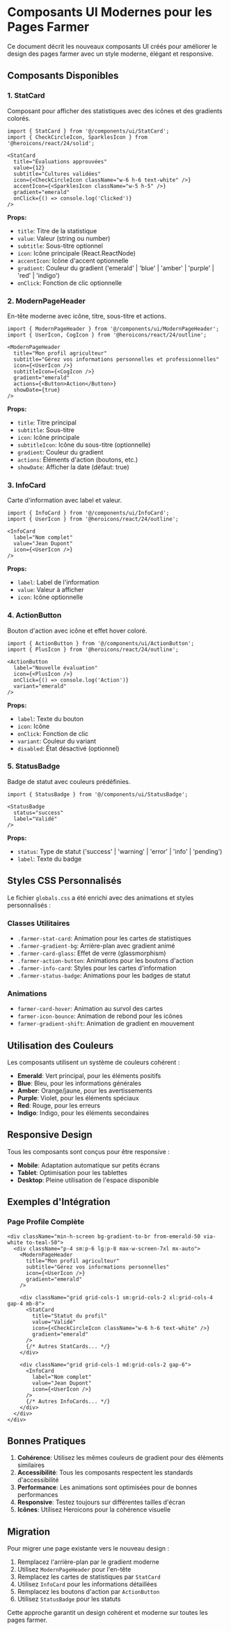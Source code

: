 # Composants UI Modernes pour les Pages Farmer

Ce document décrit les nouveaux composants UI créés pour améliorer le design des pages farmer avec un style moderne, élégant et responsive.

## Composants Disponibles

### 1. StatCard
Composant pour afficher des statistiques avec des icônes et des gradients colorés.

```tsx
import { StatCard } from '@/components/ui/StatCard';
import { CheckCircleIcon, SparklesIcon } from '@heroicons/react/24/solid';

<StatCard
  title="Évaluations approuvées"
  value={12}
  subtitle="Cultures validées"
  icon={<CheckCircleIcon className="w-6 h-6 text-white" />}
  accentIcon={<SparklesIcon className="w-5 h-5" />}
  gradient="emerald"
  onClick={() => console.log('Clicked')}
/>
```

**Props:**
- `title`: Titre de la statistique
- `value`: Valeur (string ou number)
- `subtitle`: Sous-titre optionnel
- `icon`: Icône principale (React.ReactNode)
- `accentIcon`: Icône d'accent optionnelle
- `gradient`: Couleur du gradient ('emerald' | 'blue' | 'amber' | 'purple' | 'red' | 'indigo')
- `onClick`: Fonction de clic optionnelle

### 2. ModernPageHeader
En-tête moderne avec icône, titre, sous-titre et actions.

```tsx
import { ModernPageHeader } from '@/components/ui/ModernPageHeader';
import { UserIcon, CogIcon } from '@heroicons/react/24/outline';

<ModernPageHeader
  title="Mon profil agriculteur"
  subtitle="Gérez vos informations personnelles et professionnelles"
  icon={<UserIcon />}
  subtitleIcon={<CogIcon />}
  gradient="emerald"
  actions={<Button>Action</Button>}
  showDate={true}
/>
```

**Props:**
- `title`: Titre principal
- `subtitle`: Sous-titre
- `icon`: Icône principale
- `subtitleIcon`: Icône du sous-titre (optionnelle)
- `gradient`: Couleur du gradient
- `actions`: Éléments d'action (boutons, etc.)
- `showDate`: Afficher la date (défaut: true)

### 3. InfoCard
Carte d'information avec label et valeur.

```tsx
import { InfoCard } from '@/components/ui/InfoCard';
import { UserIcon } from '@heroicons/react/24/outline';

<InfoCard
  label="Nom complet"
  value="Jean Dupont"
  icon={<UserIcon />}
/>
```

**Props:**
- `label`: Label de l'information
- `value`: Valeur à afficher
- `icon`: Icône optionnelle

### 4. ActionButton
Bouton d'action avec icône et effet hover coloré.

```tsx
import { ActionButton } from '@/components/ui/ActionButton';
import { PlusIcon } from '@heroicons/react/24/outline';

<ActionButton
  label="Nouvelle évaluation"
  icon={<PlusIcon />}
  onClick={() => console.log('Action')}
  variant="emerald"
/>
```

**Props:**
- `label`: Texte du bouton
- `icon`: Icône
- `onClick`: Fonction de clic
- `variant`: Couleur du variant
- `disabled`: État désactivé (optionnel)

### 5. StatusBadge
Badge de statut avec couleurs prédéfinies.

```tsx
import { StatusBadge } from '@/components/ui/StatusBadge';

<StatusBadge
  status="success"
  label="Validé"
/>
```

**Props:**
- `status`: Type de statut ('success' | 'warning' | 'error' | 'info' | 'pending')
- `label`: Texte du badge

## Styles CSS Personnalisés

Le fichier `globals.css` a été enrichi avec des animations et styles personnalisés :

### Classes Utilitaires
- `.farmer-stat-card`: Animation pour les cartes de statistiques
- `.farmer-gradient-bg`: Arrière-plan avec gradient animé
- `.farmer-card-glass`: Effet de verre (glassmorphism)
- `.farmer-action-button`: Animations pour les boutons d'action
- `.farmer-info-card`: Styles pour les cartes d'information
- `.farmer-status-badge`: Animations pour les badges de statut

### Animations
- `farmer-card-hover`: Animation au survol des cartes
- `farmer-icon-bounce`: Animation de rebond pour les icônes
- `farmer-gradient-shift`: Animation de gradient en mouvement

## Utilisation des Couleurs

Les composants utilisent un système de couleurs cohérent :

- **Emerald**: Vert principal, pour les éléments positifs
- **Blue**: Bleu, pour les informations générales
- **Amber**: Orange/jaune, pour les avertissements
- **Purple**: Violet, pour les éléments spéciaux
- **Red**: Rouge, pour les erreurs
- **Indigo**: Indigo, pour les éléments secondaires

## Responsive Design

Tous les composants sont conçus pour être responsive :

- **Mobile**: Adaptation automatique sur petits écrans
- **Tablet**: Optimisation pour les tablettes
- **Desktop**: Pleine utilisation de l'espace disponible

## Exemples d'Intégration

### Page Profile Complète
```tsx
<div className="min-h-screen bg-gradient-to-br from-emerald-50 via-white to-teal-50">
  <div className="p-4 sm:p-6 lg:p-8 max-w-screen-7xl mx-auto">
    <ModernPageHeader
      title="Mon profil agriculteur"
      subtitle="Gérez vos informations personnelles"
      icon={<UserIcon />}
      gradient="emerald"
    />
    
    <div className="grid grid-cols-1 sm:grid-cols-2 xl:grid-cols-4 gap-4 mb-8">
      <StatCard
        title="Statut du profil"
        value="Validé"
        icon={<CheckCircleIcon className="w-6 h-6 text-white" />}
        gradient="emerald"
      />
      {/* Autres StatCards... */}
    </div>
    
    <div className="grid grid-cols-1 md:grid-cols-2 gap-6">
      <InfoCard
        label="Nom complet"
        value="Jean Dupont"
        icon={<UserIcon />}
      />
      {/* Autres InfoCards... */}
    </div>
  </div>
</div>
```

## Bonnes Pratiques

1. **Cohérence**: Utilisez les mêmes couleurs de gradient pour des éléments similaires
2. **Accessibilité**: Tous les composants respectent les standards d'accessibilité
3. **Performance**: Les animations sont optimisées pour de bonnes performances
4. **Responsive**: Testez toujours sur différentes tailles d'écran
5. **Icônes**: Utilisez Heroicons pour la cohérence visuelle

## Migration

Pour migrer une page existante vers le nouveau design :

1. Remplacez l'arrière-plan par le gradient moderne
2. Utilisez `ModernPageHeader` pour l'en-tête
3. Remplacez les cartes de statistiques par `StatCard`
4. Utilisez `InfoCard` pour les informations détaillées
5. Remplacez les boutons d'action par `ActionButton`
6. Utilisez `StatusBadge` pour les statuts

Cette approche garantit un design cohérent et moderne sur toutes les pages farmer.